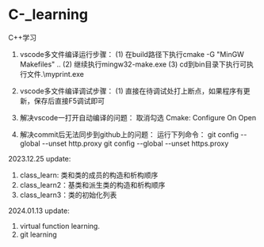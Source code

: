# C-_learning
C++学习

1. vscode多文件编译运行步骤：
(1) 在build路径下执行cmake -G "MinGW Makefiles" ..
(2) 继续执行mingw32-make.exe
(3) cd到bin目录下执行可执行文件.\myprint.exe

2. vscode多文件编译调试步骤：
(1) 直接在待调试处打上断点，如果程序有更新，保存后直接F5调试即可

3. 解决vscode一打开自动编译的问题：
取消勾选 Cmake: Configure On Open

4. 解决commit后无法同步到github上的问题：
运行下列命令：
git config --global --unset http.proxy
git config --global --unset https.proxy

2023.12.25 update:
1. class_learn: 类和类的成员的构造和析构顺序
2. class_learn2：基类和派生类的构造和析构顺序
3. class_learn3：类的初始化列表


2024.01.13 update:
1. virtual function learning.
2. git learning











